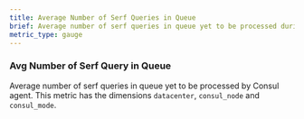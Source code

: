```yaml
---
title: Average Number of Serf Queries in Queue
brief: Average number of serf queries in queue yet to be processed during the interval
metric_type: gauge
---
```

### Avg Number of Serf Query in Queue
Average number of serf queries in queue yet to be processed by Consul agent. This metric has the dimensions `datacenter`, `consul_node` and `consul_mode`.